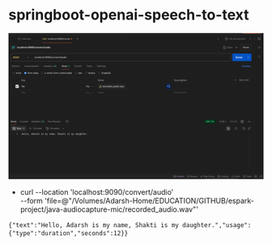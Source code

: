 # springboot-openai-speech-to-text

![image](./img/postman.png)
* curl --location 'localhost:9090/convert/audio' \
--form 'file=@"/Volumes/Adarsh-Home/EDUCATION/GITHUB/espark-project/java-audiocapture-mic/recorded_audio.wav"'

```
{"text":"Hello, Adarsh is my name, Shakti is my daughter.","usage":{"type":"duration","seconds":12}}
```
